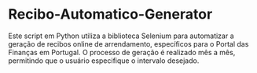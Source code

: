 # Recibo-Automatico-Generator
Este script em Python utiliza a biblioteca Selenium para automatizar a geração de recibos online de arrendamento, específicos para o Portal das Finanças em Portugal. O processo de geração é realizado mês a mês, permitindo que o usuário especifique o intervalo desejado.
